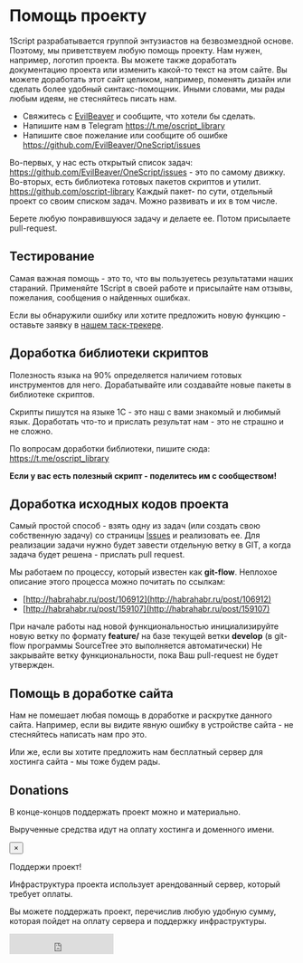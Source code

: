 # Помощь проекту

1Script разрабатывается группой энтузиастов на безвозмездной основе. Поэтому, мы приветствуем любую помощь проекту. Нам нужен, например, логотип проекта.
Вы можете также доработать документацию проекта или изменить какой-то текст на этом сайте.
Вы можете доработать этот сайт целиком, например, поменять дизайн или сделать более удобный синтакс-помощник.
Иными словами, мы рады любым идеям, не стесняйтесь писать нам.

* Свяжитесь с [EvilBeaver](mailto:ovsiankin.aa@gmail.com) и сообщите, что хотели бы сделать.
* Напишите нам в Telegram https://t.me/oscript_library
* Напишите свое пожелание или сообщите об ошибке https://github.com/EvilBeaver/OneScript/issues

Во-первых, у нас есть открытый список задач: https://github.com/EvilBeaver/OneScript/issues - это по самому движку.
Во-вторых, есть библиотека готовых пакетов скриптов и утилит. https://github.com/oscript-library Каждый пакет- по сути, отдельный проект со своим списком задач. Можно развивать и их в том числе.

Берете любую понравившуюся задачу и делаете ее. Потом присылаете pull-request.

## Тестирование

Самая важная помощь - это то, что вы пользуетесь результатами наших стараний. Применяйте 1Script в своей работе и присылайте нам отзывы, пожелания, сообщения о найденных ошибках.

Если вы обнаружили ошибку или хотите предложить новую функцию - оставьте заявку в [нашем таск-трекере](https://github.com/EvilBeaver/OneScript/issues/new).

## Доработка библиотеки скриптов

Полезность языка на 90% определяется наличием готовых инструментов для него. Дорабатывайте или создавайте новые пакеты в библиотеке скриптов.

Скрипты пишутся на языке 1С - это наш с вами знакомый и любимый язык. Доработать что-то и прислать результат нам - это не страшно и не сложно.

По вопросам доработки библиотеки, пишите сюда: https://t.me/oscript_library

**Если у вас есть полезный скрипт - поделитесь им с сообществом!** 

## Доработка исходных кодов проекта

Самый простой способ - взять одну из задач (или создать свою собственную задачу) со страницы [Issues](https://github.com/EvilBeaver/OneScript/issues/) и реализовать ее. Для реализации задачи нужно будет завести отдельную ветку в GIT, а когда задача будет решена - прислать pull request.

Мы работаем по процессу, который известен как **git-flow**. Неплохое описание этого процесса можно почитать по ссылкам:

* [http://habrahabr.ru/post/106912](http://habrahabr.ru/post/106912)
* [http://habrahabr.ru/post/159107](http://habrahabr.ru/post/159107)

При начале работы над новой функциональностью инициализируйте новую ветку по формату **feature/<name-of-feature>** на базе текущей ветки **develop** (в git-flow программы SourceTree это выполняется автоматически)
Не закрывайте ветку функциональности, пока Ваш pull-request не будет утвержден. 

## Помощь в доработке сайта

Нам не помешает любая помощь в доработке и раскрутке данного сайта. Например, если вы видите явную ошибку в устройстве сайта - не стесняйтесь написать нам про это.

Или же, если вы хотите предложить нам бесплатный сервер для хостинга сайта - мы тоже будем рады.

## Donations

В конце-концов поддержать проект можно и материально.

Вырученные средства идут на оплату хостинга и доменного имени.

<div class="container">
    <div class="row">
        <div class="alert alert-warning">
            <button type="button" class="close" data-dismiss="alert" aria-hidden="true">&times;</button>
            <p class="lead">Поддержи проект!</p>
            <p>Инфраструктура проекта использует арендованный сервер, который требует оплаты.</p>
            <p>Вы можете поддержать проект, перечислив любую удобную сумму, которая пойдет на оплату сервера и поддержку инфраструктуры.</p>
            <div id="donate">
                <iframe src="https://yoomoney.ru/quickpay/button-widget?targets=&default-sum=100&button-text=11&yoomoney-payment-type=on&button-size=m&button-color=orange&successURL=&quickpay=small&account=410013915014133&" width="184" height="36" frameborder="0" allowtransparency="true" scrolling="no"></iframe>
            </div>         
        </div>
    </div>
</div>
